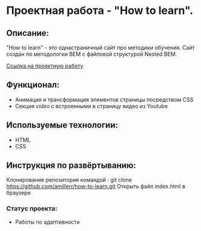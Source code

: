 # Проектная работа - "How to learn". 

## Описание: 

"How to learn" - это однастраничный сайт про методики обучения. Сайт создан по методологии BEM с файловой структурой Nested BEM. 

[Ссылка на проектную работу](https://how-to-learn-gphj1bujj-amillerr.vercel.app/) 

## Функционал:

* Анимация и трансформация элементов страницы посредством CSS 
* Секция *video* с встроенными в страницу видео из Youtube

## Используемые технологии:

* HTML
* CSS

## Инструкция по развёртыванию:

Клонирование репозитория командой : git clone https://github.com/amillerr/how-to-learn.git
Открыть файл index.html в браузере

### Статус проекта:

 - Работы по адаптивности
